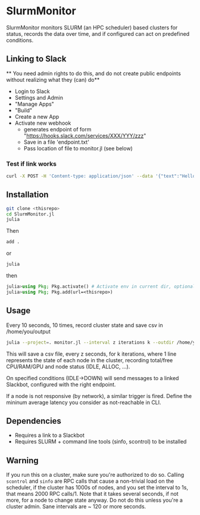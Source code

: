 # SlurmMonitor

SlurmMonitor monitors SLURM (an HPC scheduler) based clusters for status, records the data over time, and if configured can act on predefined conditions.

## Linking to Slack
** You need admin rights to do this, and do not create public endpoints without realizing what they (can) do**

- Login to Slack
- Settings and Admin
- "Manage Apps"
- "Build"
- Create a new App
- Activate new webhook
  - generates endpoint of form "https://hooks.slack.com/services/XXX/YYY/zzz"
  - Save in a file 'endpoint.txt'
  - Pass location of file to monitor.jl (see below)

### Test if link works
```bash
curl -X POST -H 'Content-type: application/json' --data '{"text":"Hello, World!"}' $URL
```

## Installation
```bash
git clone <thisrepo>
cd SlurmMonitor.jl
julia
```
Then
```julia
add .
```
or
```bash
julia
```
then
```julia
julia>using Pkg; Pkg.activate() # Activate env in current dir, optional
julia>using Pkg; Pkg.add(url=<thisrepo>)
```



## Usage
Every 10 seconds, 10 times, record cluster state and save csv in /home/you/output
```bash
julia --project=. monitor.jl --interval z iterations k --outdir /home/you/output --endpoint services/.... --min-latency 40
```
This will save a csv file, every z seconds, for k iterations, where 1 line represents the state of each node in the cluster, recording total/free CPU/RAM/GPU and node status (IDLE, ALLOC, ...).

On specified conditions (IDLE->DOWN) will send messages to a linked Slackbot, configured with the right endpoint.

If a node is not responsive (by network), a similar trigger is fired. Define the mininum average latency you consider as not-reachable in CLI.


## Dependencies
- Requires a link to a Slackbot
- Requires SLURM + command line tools (sinfo, scontrol) to be installed



## Warning
If you run this on a cluster, make sure you're authorized to do so. Calling `scontrol` and `sinfo` are RPC calls that cause a non-trivial load on the scheduler, if the cluster has 1000s of nodes, and you set the interval to 1s, that means 2000 RPC calls/1.
Note that it takes several seconds, if not more, for a node to change state anyway.
Do not do this unless you're a cluster admin.
Sane intervals are ~ 120 or more seconds.
